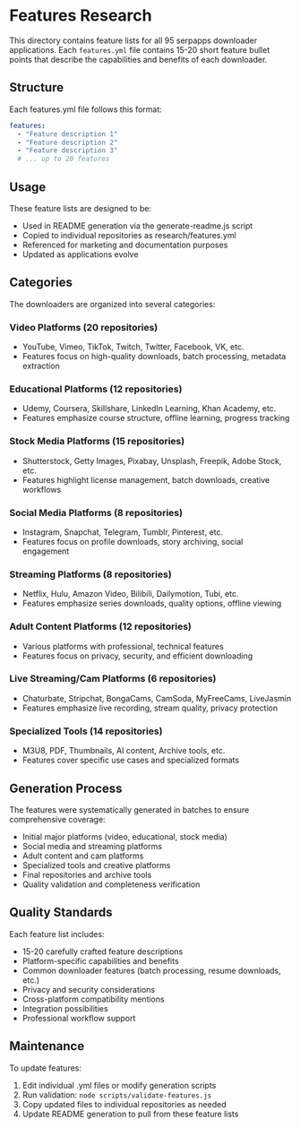 # Features Research

This directory contains feature lists for all 95 serpapps downloader applications. Each `features.yml` file contains 15-20 short feature bullet points that describe the capabilities and benefits of each downloader.

## Structure

Each features.yml file follows this format:

```yaml
features:
  - "Feature description 1"
  - "Feature description 2"
  - "Feature description 3"
  # ... up to 20 features
```

## Usage

These feature lists are designed to be:
- Used in README generation via the generate-readme.js script
- Copied to individual repositories as research/features.yml
- Referenced for marketing and documentation purposes
- Updated as applications evolve

## Categories

The downloaders are organized into several categories:

### Video Platforms (20 repositories)
- YouTube, Vimeo, TikTok, Twitch, Twitter, Facebook, VK, etc.
- Features focus on high-quality downloads, batch processing, metadata extraction

### Educational Platforms (12 repositories)
- Udemy, Coursera, Skillshare, LinkedIn Learning, Khan Academy, etc.
- Features emphasize course structure, offline learning, progress tracking

### Stock Media Platforms (15 repositories)
- Shutterstock, Getty Images, Pixabay, Unsplash, Freepik, Adobe Stock, etc.
- Features highlight license management, batch downloads, creative workflows

### Social Media Platforms (8 repositories)
- Instagram, Snapchat, Telegram, Tumblr, Pinterest, etc.
- Features focus on profile downloads, story archiving, social engagement

### Streaming Platforms (8 repositories)
- Netflix, Hulu, Amazon Video, Bilibili, Dailymotion, Tubi, etc.
- Features emphasize series downloads, quality options, offline viewing

### Adult Content Platforms (12 repositories)
- Various platforms with professional, technical features
- Features focus on privacy, security, and efficient downloading

### Live Streaming/Cam Platforms (6 repositories)
- Chaturbate, Stripchat, BongaCams, CamSoda, MyFreeCams, LiveJasmin
- Features emphasize live recording, stream quality, privacy protection

### Specialized Tools (14 repositories)
- M3U8, PDF, Thumbnails, AI content, Archive tools, etc.
- Features cover specific use cases and specialized formats

## Generation Process

The features were systematically generated in batches to ensure comprehensive coverage:
- Initial major platforms (video, educational, stock media)
- Social media and streaming platforms
- Adult content and cam platforms  
- Specialized tools and creative platforms
- Final repositories and archive tools
- Quality validation and completeness verification

## Quality Standards

Each feature list includes:
- 15-20 carefully crafted feature descriptions
- Platform-specific capabilities and benefits
- Common downloader features (batch processing, resume downloads, etc.)
- Privacy and security considerations
- Cross-platform compatibility mentions
- Integration possibilities
- Professional workflow support

## Maintenance

To update features:
1. Edit individual .yml files or modify generation scripts
2. Run validation: `node scripts/validate-features.js`
3. Copy updated files to individual repositories as needed
4. Update README generation to pull from these feature lists